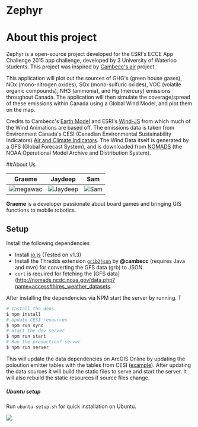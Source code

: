 Zephyr
================

# About this project

Zephyr is a open-source project developed for the ESRI's ECCE App Challenge 2015 app challenge, developed by 3 University of Waterloo students. This project was inspired by [Cambecc's air](https://github.com/cambecc/air) project.

This application will plot out the sources of GHG's (green house gases), NOx (mono-nitrogen oxides), SOx (mono-sulfuric oxides), VOC (volatile organic compounds), NH3 (ammonia), and Hg (mercury) emissions throughout Canada.
The application will then simulate the coverage/spread of these emissions within Canada using a Global Wind Model, and plot them on the map.

Credits to Cambecc's [Earth Model](https://github.com/cambecc/earth) and ESRI's [Wind-JS](https://github.com/Esri/wind-js) from which much of the Wind Animations are based off. The emissions data is taken from Environment Canada's CESI (Canadian Environmental Sustainability Indicators) [Air and Climate Indicators](https://www.ec.gc.ca/indicateurs-indicators/default.asp?lang=En&n=03603FB3-1). The Wind Data itself is generated by a GFS (Global Forecast System), and is downloaded from [NOMADS](http://nomads.ncep.noaa.gov/) (the NOAA Operational Model Archive and Distribution System).

##About Us

| Graeme | Jaydeep | Sam |
|---|---|---|
|![megawac](http://i.imgur.com/Lpax8dO.jpg)|![Jaydeep](http://i.imgur.com/lwLMFfS.jpg)|![Sam](http://i.imgur.com/yKK9UOR.jpg)|

**Graeme** is a developer passionate about board games and bringing GIS functions to mobile robotics.

## Setup

Install the following dependencies

- Install [io.js](https://iojs.org/en/index.html) (Tested on v1.3)
- Install the Thredds extension [`grib2json`](https://github.com/cambecc/grib2json) by **@cambecc** (requires Java and mvn) for converting the GFS data (grb) to JSON.
- `curl` is required for fetching the [GFS data](http://nomads.ncdc.noaa.gov/data.php?name=access#hires_weather_datasets.

After installing the dependencies via NPM start the server by running. T

```sh
# Install the deps
$ npm install
# Update CESI resources
$ npm run sync
# Start the dev server
$ npm run start
# Run the production? server
$ npm run server
```

This will update the data dependencies on ArcGIS Online by updating the poloution emitter tables with the tables from CESI ([example](http://maps-cartes.ec.gc.ca/indicators-indicateurs/TableView.aspx?ID=7)). After updating the data sources it will build the static files to serve and start the server. It will also rebuild the static resources if source files change.

##### Ubuntu setup

Run `ubuntu-setup.sh` for quick installation on Ubuntu.

![](https://lh3.googleusercontent.com/0CqJqDoXPoN-GC1_wBR77qVKohp0vGerSvYotN_dn3p2VSE-VaSnMGTgZpMQ4Du-gSmWvZ7W8ek=w1305-h539)
